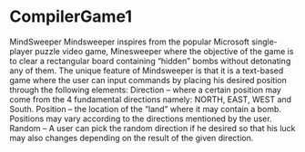 # CompilerGame1
MindSweeper
Mindsweeper inspires from the popular Microsoft single-player puzzle video game, Minesweeper where the objective of the game is to clear a rectangular board containing “hidden” bombs without detonating any of them. The unique feature of Mindsweeper is that it is a text-based game where the user can input commands by placing his desired position through the following elements:
Direction – where a certain position may come from the 4 fundamental directions namely: NORTH, EAST, WEST and South.
Position – the location of the “land” where it may contain a bomb. Positions may vary according to the directions mentioned by the user.
Random – A user can pick the random direction if he desired so that his luck may also changes depending on the result of the given direction.


